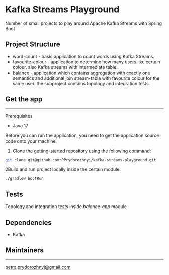 # Kafka Streams Playground

Number of small projects to play around Apache Kafka Streams with Spring Boot

## Project Structure

- word-count - basic application to count words using Kafka Streams.
- favourite-colour - application to determine how many users like certain colour. also Kafka streams with 
  intermediate table.
- balance - application which contains aggregation with exactly one semantics and additional join stream-table with 
  favourite colour for the same user. the subproject contains topology and integration tests.

## Get the app

____
Prerequisites

- Java 17

Before you can run the application, you need to get the application source code onto your machine.

1. Clone the getting-started repository using the following command:

```bash
git clone git@github.com:PPrydorozhnyi/kafka-streams-playground.git
```

2Build and run project locally inside the certain module:

```bash
./gradlew bootRun
```

## Tests

Topology and integration tests inside <i>balance-app</i> module

## Dependencies
- Kafka

## Maintainers

____
petro.prydorozhnyi@gmail.com
